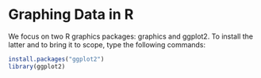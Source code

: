 # Graphing Data in R

We focus on two R graphics packages: graphics and ggplot2.
To install the latter and to bring it to scope, type the following commands:

```R
install.packages("ggplot2")
library(ggplot2)
```
